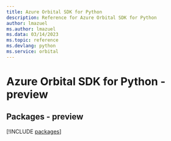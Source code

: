 ```yaml
---
title: Azure Orbital SDK for Python
description: Reference for Azure Orbital SDK for Python
author: lmazuel
ms.author: lmazuel
ms.data: 03/14/2023
ms.topic: reference
ms.devlang: python
ms.service: orbital
---
```

# Azure Orbital SDK for Python - preview
## Packages - preview
[!INCLUDE [packages](orbital-index.md)]